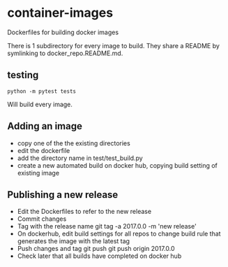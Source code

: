 # container-images
Dockerfiles for building docker images

There is 1 subdirectory for every image to build. They share a README by symlinking to docker_repo.README.md.

## testing

    python -m pytest tests

Will build every image.

## Adding an image

* copy one of the the existing directories
* edit the dockerfile
* add the directory name in test/test_build.py
* create a new automated build on docker hub, copying build setting of existing image

## Publishing a new release

* Edit the Dockerfiles to refer to the new release
* Commit changes
* Tag with the release name
    git tag -a 2017.0.0 -m 'new release'
* On dockerhub, edit build settings for all repos to change build rule that generates the image with the latest tag
* Push changes and tag
    git push
    git push origin 2017.0.0
* Check later that all builds have completed on docker hub
